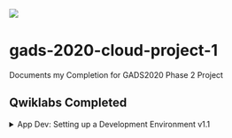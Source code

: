 ![](https://img.shields.io/badge/Completed_Qwiklabs-1-informational?style=flat&logo=qwiklabs&logoColor=white&color=blue)

# gads-2020-cloud-project-1

Documents my Completion for GADS2020 Phase 2 Project

## Qwiklabs Completed

<details>
  <summary>App Dev: Setting up a Development Environment v1.1</summary>
  <img src="screenshots/1.png">
</details>
